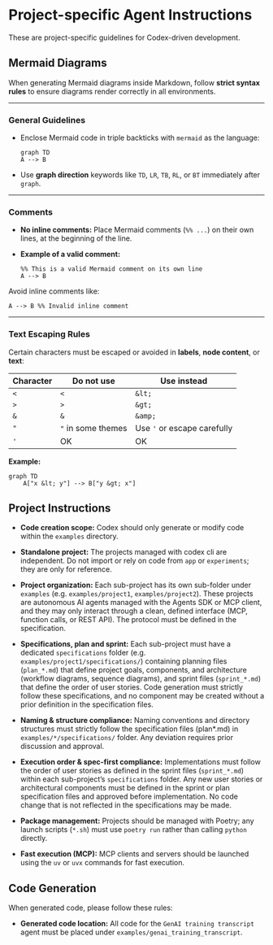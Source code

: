 # Project-specific Agent Instructions

These are project-specific guidelines for Codex-driven development.

## Mermaid Diagrams

When generating Mermaid diagrams inside Markdown, follow **strict syntax rules** to ensure diagrams render correctly in all environments.

---

### General Guidelines

- Enclose Mermaid code in triple backticks with `mermaid` as the language:

  ```mermaid
  graph TD
  A --> B
  ```

- Use **graph direction** keywords like `TD`, `LR`, `TB`, `RL`, or `BT` immediately after `graph`.

---

### Comments

- **No inline comments:** Place Mermaid comments (`%% ...`) on their own lines, at the beginning of the line.
- **Example of a valid comment:**

  ```mermaid
  %% This is a valid Mermaid comment on its own line
  A --> B
  ```

Avoid inline comments like:

```mermaid
A --> B %% Invalid inline comment
```

---

### Text Escaping Rules

Certain characters must be escaped or avoided in **labels**, **node content**, or **text**:

| Character | Do not use         | Use instead                 |
| --------- | ------------------ | --------------------------- |
| `<`       | `<`                | `&lt;`                      |
| `>`       | `>`                | `&gt;`                      |
| `&`       | `&`                | `&amp;`                     |
| `"`      | `"` in some themes | Use `'` or escape carefully |
| `'`       | OK                 | OK                          |

**Example:**

```mermaid
graph TD
    A["x &lt; y"] --> B["y &gt; x"]
```

## Project Instructions

- **Code creation scope:** Codex should only generate or modify code within the `examples` directory.
- **Standalone project:** The projects managed with codex cli are independent. Do not import or rely on code from `app` or `experiments`; they are only for reference.
- **Project organization:** Each sub-project has its own sub-folder under `examples` (e.g. `examples/project1`, `examples/project2`). These projects are autonomous AI agents managed with the Agents SDK or MCP client, and they may only interact through a clean, defined interface (MCP, function calls, or REST API). The protocol must be defined in the specification.
- **Specifications, plan and sprint:** Each sub-project must have a dedicated `specifications` folder (e.g. `examples/project1/specifications/`) containing planning files (`plan_*.md`) that define project goals, components, and architecture (workflow diagrams, sequence diagrams), and sprint files (`sprint_*.md`) that define the order of user stories. Code generation must strictly follow these specifications, and no component may be created without a prior definition in the specification files.
- **Naming & structure compliance:** Naming conventions and directory structures must strictly follow the specification files (plan\*.md) in `examples/*/specifications/` folder. Any deviation requires prior discussion and approval.
- **Execution order & spec-first compliance:** Implementations must follow the order of user stories as defined in the sprint files (`sprint_*.md`) within each sub-project’s `specifications` folder. Any new user stories or architectural components must be defined in the sprint or plan specification files and approved before implementation. No code change that is not reflected in the specifications may be made.

- **Package management:** Projects should be managed with Poetry; any launch scripts (`*.sh`) must use `poetry run` rather than calling `python` directly.
- **Fast execution (MCP):** MCP clients and servers should be launched using the `uv` or `uvx` commands for fast execution.

## Code Generation

When generated code, please follow these rules:

- **Generated code location:** All code for the `GenAI training transcript` agent must be placed under `examples/genai_training_transcript`.
